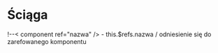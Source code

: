 # Ściąga
!--< component ref="nazwa" /> - this.$refs.nazwa / odniesienie się do zarefowanego komponentu 
